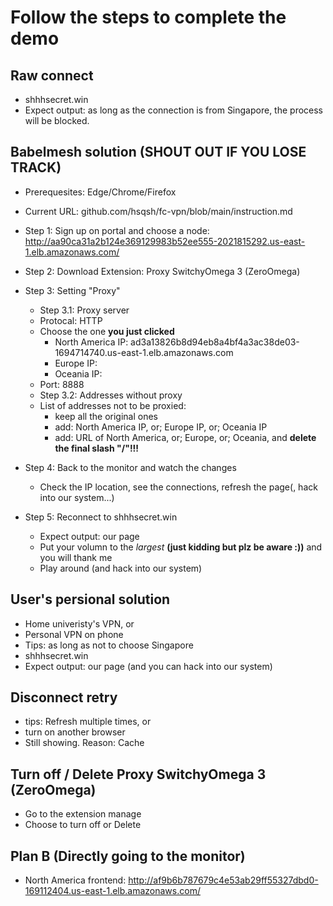 # Follow the steps to complete the demo

## Raw connect
- shhhsecret.win
- Expect output: as long as the connection is from Singapore, the process will be blocked.

## Babelmesh solution (SHOUT OUT IF YOU LOSE TRACK)
- Prerequesites: Edge/Chrome/Firefox
- Current URL: github.com/hsqsh/fc-vpn/blob/main/instruction.md
- Step 1: Sign up on portal and choose a node: http://aa90ca31a2b124e369129983b52ee555-2021815292.us-east-1.elb.amazonaws.com/

- Step 2: Download Extension: Proxy SwitchyOmega 3 (ZeroOmega)

- Step 3: Setting "Proxy"
    - Step 3.1: Proxy server
    - Protocal: HTTP
    - Choose the one **you just clicked**
        - North America IP: ad3a13826b8d94eb8a4bf4a3ac38de03-1694714740.us-east-1.elb.amazonaws.com
        - Europe IP: 
        - Oceania IP: 
    - Port: 8888
    - Step 3.2: Addresses without proxy
    - List of addresses not to be proxied:
        - keep all the original ones
        - add: North America IP, or; Europe IP, or; Oceania IP
        - add: URL of North America, or; Europe, or; Oceania, and **delete the final slash "/"!!!**

- Step 4: Back to the monitor and watch the changes
    - Check the IP location, see the connections, refresh the page(, hack into our system...)

- Step 5: Reconnect to shhhsecret.win
    - Expect output: our page
    - Put your volumn to the *largest* **(just kidding but plz be aware :))** and you will thank me 
    - Play around (and hack into our system)

## User's persional solution
- Home univeristy's VPN, or
- Personal VPN on phone
- Tips: as long as not to choose Singapore
- shhhsecret.win
- Expect output: our page (and you can hack into our system)

## Disconnect retry
 - tips: Refresh multiple times, or
 - turn on another browser
 - Still showing. Reason: Cache 

## Turn off / Delete Proxy SwitchyOmega 3 (ZeroOmega)
 - Go to the extension manage
 - Choose to turn off or Delete


## Plan B (Directly going to the monitor)
- North America frontend: http://af9b6b787679c4e53ab29ff55327dbd0-169112404.us-east-1.elb.amazonaws.com/
